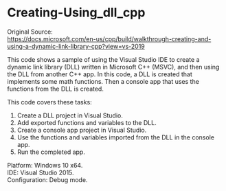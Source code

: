 # Creating-Using_dll_cpp

Original Source:  
https://docs.microsoft.com/en-us/cpp/build/walkthrough-creating-and-using-a-dynamic-link-library-cpp?view=vs-2019

This code shows a sample of using the Visual Studio IDE to create a dynamic link library (DLL) written in Microsoft C++ (MSVC), and then using the DLL from another C++ app. In this code, a DLL is created that implements some math functions. Then a console app that uses the functions from the DLL is created.


This code covers these tasks:
1. Create a DLL project in Visual Studio.
2. Add exported functions and variables to the DLL.
3. Create a console app project in Visual Studio.
4. Use the functions and variables imported from the DLL in the console app.
5. Run the completed app.


Platform: Windows 10 x64.  
IDE: Visual Studio 2015.  
Configuration: Debug mode.  
